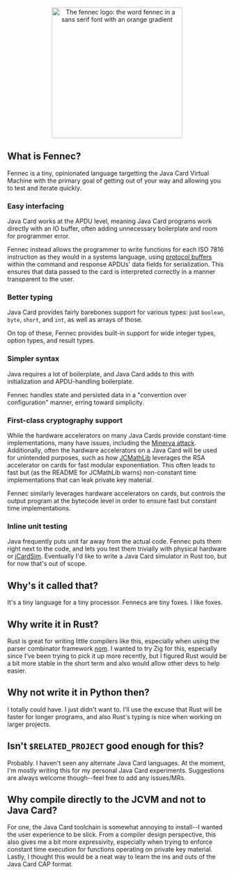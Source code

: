 <br>
<p align="center">
<img src="https://github.com/foxmoder/fennec/assets/6652788/655f0c10-b807-4e92-b043-7a6b8da303fd" alt="The fennec logo: the word fennec in a sans serif font with an orange gradient" width="300">
</p>

## What is Fennec?

Fennec is a tiny, opinionated language targetting the Java Card Virtual Machine with the primary goal of getting out of your way and allowing you to test and iterate quickly.

### Easy interfacing

Java Card works at the APDU level, meaning Java Card programs work directly with an IO buffer, often adding unnecessary boilerplate and room for programmer error. 

Fennec instead allows the programmer to write functions for each ISO 7816 instruction as they would in a systems language, using [protocol buffers](https://protobuf.dev/) within the command and response APDUs' data fields for serialization. This ensures that data passed to the card is interpreted correctly in a manner transparent to the user.

### Better typing

Java Card provides fairly barebones support for various types: just `boolean`, `byte`, `short`, and `int`, as well as arrays of those.

On top of these, Fennec provides built-in support for wide integer types, option types, and result types.

### Simpler syntax

Java requires a lot of boilerplate, and Java Card adds to this with initialization and APDU-handling boilerplate.

Fennec handles state and persisted data in a "convention over configuration" manner, erring toward simplicity.

### First-class cryptography support

While the hardware accelerators on many Java Cards provide constant-time implementations, many have issues, including the [Minerva attack](https://cve.mitre.org/cgi-bin/cvename.cgi?name=CVE-2019-14318). Additionally, often the hardware accelerators on a Java Card will be used for unintended purposes, such as how [JCMathLib](https://github.com/OpenCryptoProject/JCMathLib) leverages the RSA accelerator on cards for fast modular exponentiation. This often leads to fast but (as the README for JCMathLib warns) non-constant time implementations that can leak private key material.

Fennec similarly leverages hardware accelerators on cards, but controls the output program at the bytecode level in order to ensure fast but constant time implementations.

### Inline unit testing

Java frequently puts unit far away from the actual code. Fennec puts them right next to the code, and lets you test them trivially with physical hardware or [jCardSim](https://github.com/licel/jcardsim). Eventually I'd like to write a Java Card simulator in Rust too, but for now that's out of scope.

## Why's it called that?

It's a tiny language for a tiny processor. Fennecs are tiny foxes. I like foxes.

## Why write it in Rust?

Rust is great for writing little compilers like this, especially when using the parser combinator framework [nom](https://github.com/rust-bakery/nom). I wanted to try Zig for this, especially since I've been trying to pick it up more recently, but I figured Rust would be a bit more stable in the short term and also would allow other devs to help easier.

## Why not write it in Python then?

I totally could have. I just didn't want to. I'll use the excuse that Rust will be faster for longer programs, and also Rust's typing is nice when working on larger projects.

## Isn't `$RELATED_PROJECT` good enough for this?

Probably. I haven't seen any alternate Java Card languages. At the moment, I'm mostly writing this for my personal Java Card experiments. Suggestions are always welcome though--feel free to add any issues/MRs.

## Why compile directly to the JCVM and not to Java Card?

For one, the Java Card toolchain is somewhat annoying to install--I wanted the user experience to be slick. From a compiler design perspective, this also gives me a bit more expressivity, especially when trying to enforce constant time execution for functions operating on private key material. Lastly, I thought this would be a neat way to learn the ins and outs of the Java Card CAP format.
